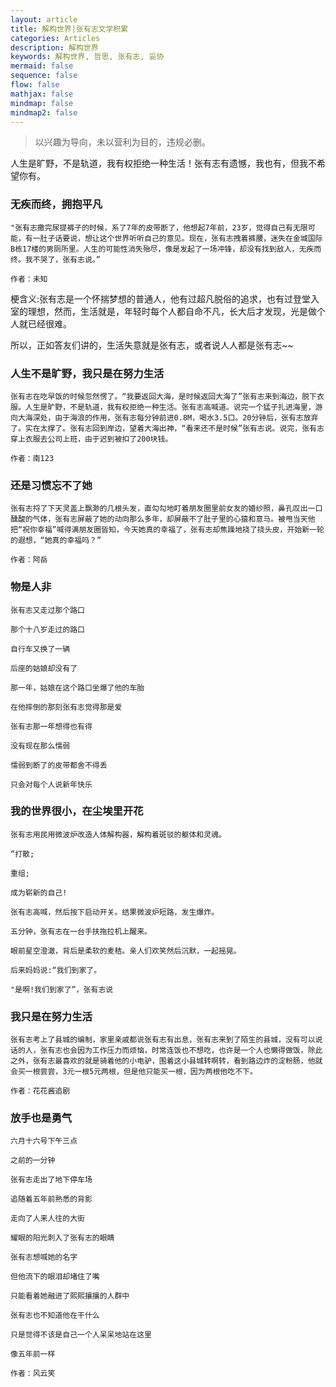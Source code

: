 ```yaml
---
layout: article
title: 解构世界|张有志文学积累
categories: Articles
description: 解构世界
keywords: 解构世界, 哲思, 张有志, 妥协
mermaid: false
sequence: false
flow: false
mathjax: false
mindmap: false
mindmap2: false
---
```





> 以兴趣为导向，未以营利为目的，违规必删。

人生是旷野，不是轨道，我有权拒绝一种生活！张有志有遗憾，我也有，但我不希望你有。


### 无疾而终，拥抱平凡
```
"张有志撒完尿提裤子的时候，系了7年的皮带断了，他想起7年前，23岁，觉得自己有无限可能，有一肚子话要说，想让这个世界听听自己的意见。现在，张有志拽着裤腰，迷失在金城国际B栋17楼的男厕所里。人生的可能性消失殆尽，像是发起了一场冲锋，却没有找到敌人，无疾而终。我不哭了，张有志说。”

作者：未知
```

梗含义:张有志是一个怀揣梦想的普通人，他有过超凡脱俗的追求，也有过登堂入室的理想，然而，生活就是，年轻时每个人都自命不凡，长大后才发现，光是做个人就已经很难。

所以，正如答友们讲的，生活失意就是张有志，或者说人人都是张有志~~

### 人生不是旷野，我只是在努力生活

```
张有志在吃早饭的时候忽然愣了。“我要返回大海，是时候返回大海了”张有志来到海边，脱下衣服。人生是旷野，不是轨道，我有权拒绝一种生活。张有志高喊道。说完一个猛子扎进海里，游向大海深处，由于海浪的作用，张有志每分钟前进0.8M，喝水3.5口。20分钟后，张有志放弃了。实在太撑了。张有志回到岸边，望着大海出神，“看来还不是时候”张有志说。说完，张有志穿上衣服去公司上班，由于迟到被扣了200块钱。

作者：南123
```

### 还是习惯忘不了她

```
张有志捋了下天灵盖上飘渺的几根头发，直勾勾地盯着朋友圈里前女友的婚纱照，鼻孔叹出一口醺酸的气体，张有志屏蔽了她的动向那么多年，却屏蔽不了肚子里的心猿和意马。被甩当天他把“祝你幸福”喊得满朋友圈皆知，今天她真的幸福了，张有志却焦躁地挠了挠头皮，开始新一轮的遐想，“她真的幸福吗？”

作者：阿岳
```


### 物是人非
```
张有志又走过那个路口

那个十八岁走过的路口

自行车又换了一辆

后座的姑娘却没有了

那一年，姑娘在这个路口坐爆了他的车胎

在他摔倒的那刻张有志觉得那是爱

张有志那一年想得也有得

没有现在那么懦弱

懦弱到断了的皮带都舍不得丢

只会对每个人说新年快乐
```


### 我的世界很小，在尘埃里开花
```
张有志用民用微波炉改造人体解构器，解构着斑驳的躯体和灵魂。

“打散;

重组;

成为崭新的自己!

张有志高喊，然后按下启动开关。结果微波炉短路，发生爆炸。

五分钟，张有志在一台手扶拖拉机上醒来。

眼前星空澄澈，背后是柔软的麦秸。亲人们欢笑然后沉默，一起摇晃。

后来妈妈说:“我们到家了。

"是啊!我们到家了”，张有志说
```

### 我只是在努力生活
```
张有志考上了县城的编制，家里亲戚都说张有志有出息，张有志来到了陌生的县城，没有可以说话的人，张有志也会因为工作压力而烦恼，时常连饭也不想吃，也许是一个人也懒得做饭，除此之外，张有志最喜欢的就是骑着他的小电驴，围着这小县城转啊转，看到路边炸的淀粉肠，他就会买一根尝尝，3元一根5元两根，但是他只能买一根，因为两根他吃不下。

作者：花花酱追剧
```

### 放手也是勇气
```
六月十六号下午三点

之前的一分钟

张有志走出了地下停车场

追随着五年前熟悉的背影

走向了人来人往的大街

耀眼的阳光刺入了张有志的眼睛

张有志想喊她的名字

但他流下的眼泪却堵住了嘴

只能看着她融进了熙熙攘攘的人群中

张有志也不知道他在干什么

只是觉得不该是自己一个人呆呆地站在这里

像五年前一样

作者：风云笑
```